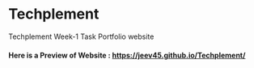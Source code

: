 # Techplement
Techplement Week-1 Task Portfolio website
#### Here is a Preview of Website : https://jeev45.github.io/Techplement/
